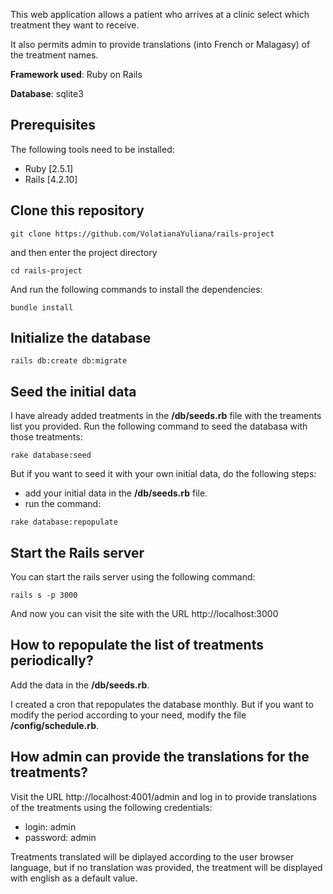 This web application allows a patient who arrives at a clinic select which treatment they want to receive. 

It also permits admin to provide translations (into French or Malagasy) of the treatment names.

**Framework used**: Ruby on Rails

**Database**: sqlite3

## Prerequisites
The following tools need to be installed:
- Ruby [2.5.1]
- Rails [4.2.10]  

## Clone this repository
```
git clone https://github.com/VolatianaYuliana/rails-project
```
and then enter the project directory

```
cd rails-project
```

And run the following commands to install the dependencies:
```
bundle install
```

## Initialize the database

```
rails db:create db:migrate 
```
## Seed the initial data

I have already added treatments in the **/db/seeds.rb** file with the treaments list you provided.
Run the following command to seed the databasa with those treatments:
```
rake database:seed
```
But if you want to seed it with your own initial data, do the following steps:
* add your initial data in the **/db/seeds.rb** file.
* run the command:
```
rake database:repopulate
```

## Start the Rails server
You can start the rails server using the following command:
```
rails s -p 3000
```
And now you can visit the site with the URL http://localhost:3000

## How to repopulate the list of treatments periodically?
Add the data in the **/db/seeds.rb**.

I created a cron that repopulates the database monthly.
But if you want to modify the period according to your need, modify the file **/config/schedule.rb**.

## How admin can provide the translations for the treatments?

Visit the URL http://localhost:4001/admin and log in to provide translations of the treatments using the following credentials:
- login: admin
- password: admin


Treatments translated will be diplayed according to the user browser language, but if no translation was provided, the treatment will be displayed with english as a default value.

